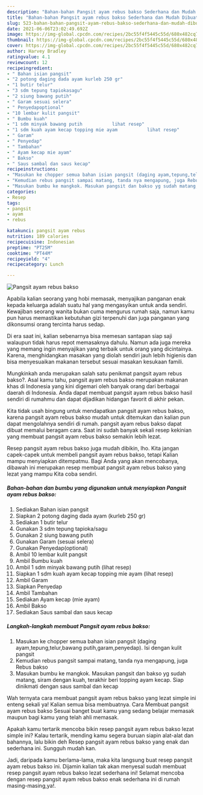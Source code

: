 ```yaml
---
description: "Bahan-bahan Pangsit ayam rebus bakso Sederhana dan Mudah Dibuat"
title: "Bahan-bahan Pangsit ayam rebus bakso Sederhana dan Mudah Dibuat"
slug: 523-bahan-bahan-pangsit-ayam-rebus-bakso-sederhana-dan-mudah-dibuat
date: 2021-06-06T23:02:49.692Z
image: https://img-global.cpcdn.com/recipes/2bc55f4f5445c55d/680x482cq70/pangsit-ayam-rebus-bakso-foto-resep-utama.jpg
thumbnail: https://img-global.cpcdn.com/recipes/2bc55f4f5445c55d/680x482cq70/pangsit-ayam-rebus-bakso-foto-resep-utama.jpg
cover: https://img-global.cpcdn.com/recipes/2bc55f4f5445c55d/680x482cq70/pangsit-ayam-rebus-bakso-foto-resep-utama.jpg
author: Harvey Bradley
ratingvalue: 4.1
reviewcount: 12
recipeingredient:
- " Bahan isian pangsit"
- "2 potong daging dada ayam kurleb 250 gr"
- "1 butir telur"
- "3 sdm tepung tapiokasagu"
- "2 siung bawang putih"
- " Garam sesuai selera"
- " Penyedapoptional"
- "10 lembar kulit pangsit"
- " Bumbu kuah"
- "1 sdm minyak bawang putih           lihat resep"
- "1 sdm kuah ayam kecap topping mie ayam           lihat resep"
- " Garam"
- " Penyedap"
- " Tambahan"
- " Ayam kecap mie ayam"
- " Bakso"
- " Saus sambal dan saus kecap"
recipeinstructions:
- "Masukan ke chopper semua bahan isian pangsit (daging ayam,tepung,telur,bawang putih,garam,penyedap). Isi dengan kulit pangsit"
- "Kemudian rebus pangsit sampai matang, tanda nya mengapung, juga Rebus bakso"
- "Masukan bumbu ke mangkok. Masukan pangsit dan bakso yg sudah matang, siram dengan kuah, terakhir beri topping ayam kecap. Siap dinikmati dengan saus sambal dan kecap"
categories:
- Resep
tags:
- pangsit
- ayam
- rebus

katakunci: pangsit ayam rebus 
nutrition: 189 calories
recipecuisine: Indonesian
preptime: "PT25M"
cooktime: "PT44M"
recipeyield: "4"
recipecategory: Lunch

---
```



![Pangsit ayam rebus bakso](https://img-global.cpcdn.com/recipes/2bc55f4f5445c55d/680x482cq70/pangsit-ayam-rebus-bakso-foto-resep-utama.jpg)

Apabila kalian seorang yang hobi memasak, menyajikan panganan enak kepada keluarga adalah suatu hal yang mengasyikan untuk anda sendiri. Kewajiban seorang  wanita bukan cuma mengurus rumah saja, namun kamu pun harus memastikan kebutuhan gizi terpenuhi dan juga panganan yang dikonsumsi orang tercinta harus sedap.

Di era  saat ini, kalian sebenarnya bisa memesan santapan siap saji walaupun tidak harus repot memasaknya dahulu. Namun ada juga mereka yang memang ingin menyajikan yang terbaik untuk orang yang dicintainya. Karena, menghidangkan masakan yang diolah sendiri jauh lebih higienis dan bisa menyesuaikan makanan tersebut sesuai masakan kesukaan famili. 



Mungkinkah anda merupakan salah satu penikmat pangsit ayam rebus bakso?. Asal kamu tahu, pangsit ayam rebus bakso merupakan makanan khas di Indonesia yang kini digemari oleh banyak orang dari berbagai daerah di Indonesia. Anda dapat membuat pangsit ayam rebus bakso hasil sendiri di rumahmu dan dapat dijadikan hidangan favorit di akhir pekan.

Kita tidak usah bingung untuk mendapatkan pangsit ayam rebus bakso, karena pangsit ayam rebus bakso mudah untuk ditemukan dan kalian pun dapat mengolahnya sendiri di rumah. pangsit ayam rebus bakso dapat dibuat memalui beragam cara. Saat ini sudah banyak sekali resep kekinian yang membuat pangsit ayam rebus bakso semakin lebih lezat.

Resep pangsit ayam rebus bakso juga mudah dibikin, lho. Kita jangan capek-capek untuk membeli pangsit ayam rebus bakso, tetapi Kalian mampu menyiapkan ditempatmu. Bagi Anda yang akan mencobanya, dibawah ini merupakan resep membuat pangsit ayam rebus bakso yang lezat yang mampu Kita coba sendiri.

<!--inarticleads1-->

##### Bahan-bahan dan bumbu yang digunakan untuk menyiapkan Pangsit ayam rebus bakso:

1. Sediakan  Bahan isian pangsit
1. Siapkan 2 potong daging dada ayam (kurleb 250 gr)
1. Sediakan 1 butir telur
1. Gunakan 3 sdm tepung tapioka/sagu
1. Gunakan 2 siung bawang putih
1. Gunakan  Garam (sesuai selera)
1. Gunakan  Penyedap(optional)
1. Ambil 10 lembar kulit pangsit
1. Ambil  Bumbu kuah
1. Ambil 1 sdm minyak bawang putih           (lihat resep)
1. Siapkan 1 sdm kuah ayam kecap topping mie ayam           (lihat resep)
1. Ambil  Garam
1. Siapkan  Penyedap
1. Ambil  Tambahan
1. Sediakan  Ayam kecap (mie ayam)
1. Ambil  Bakso
1. Sediakan  Saus sambal dan saus kecap




<!--inarticleads2-->

##### Langkah-langkah membuat Pangsit ayam rebus bakso:

1. Masukan ke chopper semua bahan isian pangsit (daging ayam,tepung,telur,bawang putih,garam,penyedap). Isi dengan kulit pangsit
1. Kemudian rebus pangsit sampai matang, tanda nya mengapung, juga Rebus bakso
1. Masukan bumbu ke mangkok. Masukan pangsit dan bakso yg sudah matang, siram dengan kuah, terakhir beri topping ayam kecap. Siap dinikmati dengan saus sambal dan kecap




Wah ternyata cara membuat pangsit ayam rebus bakso yang lezat simple ini enteng sekali ya! Kalian semua bisa membuatnya. Cara Membuat pangsit ayam rebus bakso Sesuai banget buat kamu yang sedang belajar memasak maupun bagi kamu yang telah ahli memasak.

Apakah kamu tertarik mencoba bikin resep pangsit ayam rebus bakso lezat simple ini? Kalau tertarik, mending kamu segera buruan siapin alat-alat dan bahannya, lalu bikin deh Resep pangsit ayam rebus bakso yang enak dan sederhana ini. Sungguh mudah kan. 

Jadi, daripada kamu berlama-lama, maka kita langsung buat resep pangsit ayam rebus bakso ini. Dijamin kalian tak akan menyesal sudah membuat resep pangsit ayam rebus bakso lezat sederhana ini! Selamat mencoba dengan resep pangsit ayam rebus bakso enak sederhana ini di rumah masing-masing,ya!.

